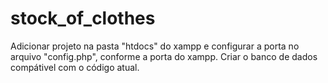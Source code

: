 # stock_of_clothes
Adicionar projeto na pasta "htdocs" do xampp e configurar a porta no arquivo "config.php", conforme a porta do xampp.
Criar o banco de dados compátivel com o código atual.
